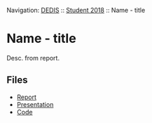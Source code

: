 Navigation: [DEDIS](https://github.com/dedis/doc) ::
[Student 2018](../README.md) ::
Name - title

# Name - title

Desc. from report.

## Files

- [Report]()
- [Presentation]()
- [Code]()
